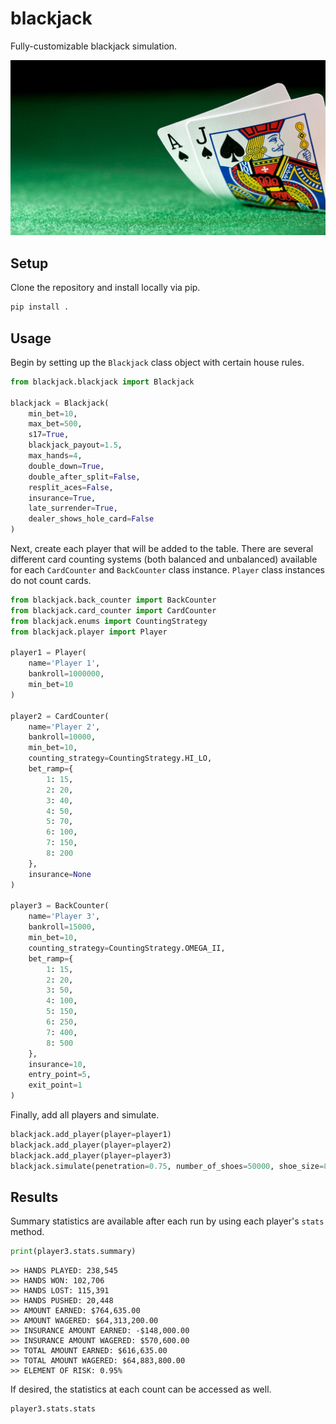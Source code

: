 # blackjack

Fully-customizable blackjack simulation.

![Blackjack](/images/blackjack.jpg?raw=true)

## Setup

Clone the repository and install locally via pip.

```python
pip install .
```

## Usage

Begin by setting up the `Blackjack` class object with certain house rules.

```python
from blackjack.blackjack import Blackjack

blackjack = Blackjack(
    min_bet=10,
    max_bet=500,
    s17=True,
    blackjack_payout=1.5,
    max_hands=4,
    double_down=True,
    double_after_split=False,
    resplit_aces=False,
    insurance=True,
    late_surrender=True,
    dealer_shows_hole_card=False
)
```

Next, create each player that will be added to the table. There are several different
card counting systems (both balanced and unbalanced) available for each `CardCounter`
and `BackCounter` class instance. `Player` class instances do not count cards.


```python
from blackjack.back_counter import BackCounter
from blackjack.card_counter import CardCounter
from blackjack.enums import CountingStrategy
from blackjack.player import Player

player1 = Player(
    name='Player 1',
    bankroll=1000000,
    min_bet=10
)

player2 = CardCounter(
    name='Player 2',
    bankroll=10000,
    min_bet=10,
    counting_strategy=CountingStrategy.HI_LO,
    bet_ramp={
        1: 15,
        2: 20,
        3: 40,
        4: 50,
        5: 70,
        6: 100,
        7: 150,
        8: 200
    },
    insurance=None
)

player3 = BackCounter(
    name='Player 3',
    bankroll=15000,
    min_bet=10,
    counting_strategy=CountingStrategy.OMEGA_II,
    bet_ramp={
        1: 15,
        2: 20,
        3: 50,
        4: 100,
        5: 150,
        6: 250,
        7: 400,
        8: 500
    },
    insurance=10,
    entry_point=5,
    exit_point=1
)
```

Finally, add all players and simulate.

```python
blackjack.add_player(player=player1)
blackjack.add_player(player=player2)
blackjack.add_player(player=player3)
blackjack.simulate(penetration=0.75, number_of_shoes=50000, shoe_size=8, seed=1)
```

## Results

Summary statistics are available after each run by using each player's `stats` method.

```python
print(player3.stats.summary)
```

```
>> HANDS PLAYED: 238,545
>> HANDS WON: 102,706
>> HANDS LOST: 115,391
>> HANDS PUSHED: 20,448
>> AMOUNT EARNED: $764,635.00
>> AMOUNT WAGERED: $64,313,200.00
>> INSURANCE AMOUNT EARNED: -$148,000.00
>> INSURANCE AMOUNT WAGERED: $570,600.00
>> TOTAL AMOUNT EARNED: $616,635.00
>> TOTAL AMOUNT WAGERED: $64,883,800.00
>> ELEMENT OF RISK: 0.95%
```

If desired, the statistics at each count can be accessed as well.

```python
player3.stats.stats
```